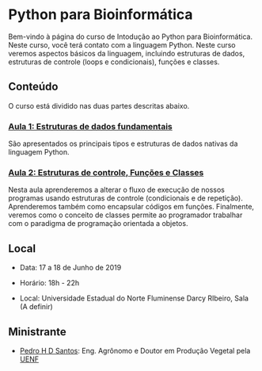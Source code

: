 # Python para Bioinformática
Bem-vindo à página do curso de Intodução ao Python para Bioinformática. Neste curso, você terá contato com a linguagem Python. Neste curso veremos aspectos básicos da linguagem, incluindo estruturas de dados, estruturas de controle (loops e condicionais), funções e classes. 

## Conteúdo

O curso está dividido nas duas partes descritas abaixo.

### [Aula 1: Estruturas de dados fundamentais](https://github.com/pedrosiracusa/curso_python_eamc/blob/master/notebooks/aula1.ipynb)

São apresentados os principais tipos e estruturas de dados nativas da linguagem Python.

### [Aula 2: Estruturas de controle, Funções e Classes](https://github.com/pedrosiracusa/curso_python_eamc/blob/master/notebooks/aula2.ipynb)

Nesta aula aprenderemos a alterar o fluxo de execução de nossos programas usando estruturas de controle (condicionais e de repetição). Aprenderemos também como encapsular códigos em funções. Finalmente, veremos como o conceito de classes permite ao programador trabalhar com o paradigma de programação orientada a objetos.


## Local

* Data: 17 a 18 de Junho de 2019

* Horário: 18h - 22h

* Local: Universidade Estadual do Norte Fluminense Darcy RIbeiro, Sala (A definir)

## Ministrante

* [Pedro H D Santos](http://lattes.cnpq.br/9697031846823051): Eng. Agrônomo e Doutor em Produção Vegetal pela [UENF](http://www.uenf.br/)  

